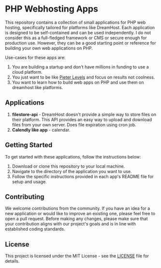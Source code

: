 # PHP Webhosting Apps

This repository contains a collection of small applications for PHP web hosting, specifically tailored for platforms like DreamHost. Each application is designed to be self-contained and can be used independently. I do not consider this as a full-fledged framework or CMS or secure enough for production use. However, they can be a good starting point or reference for building your own web applications on PHP.

Use-cases for these apps are:
1. You are building a startup and don't have millions in funding to use a cloud platform.
2. You just want to be like [Pieter Levels](https://www.youtube.com/watch?v=oFtjKbXKqbg&t) and focus on results not coolness.
3. You want to learn how to build web apps on PHP and use them on dreamhost like platforms.

## Applications

1. **filestore-api** - DreamHost doesn't provide a simple way to store files on their platform. This API provides an easy way to upload and download files from your own server. Does file expiration using cron job.
2. **Calendly like app** - calendar.

## Getting Started

To get started with these applications, follow the instructions below:

1. Download or clone this repository to your local machine.
2. Navigate to the directory of the application you want to use.
3. Follow the specific instructions provided in each app's README file for setup and usage.

## Contributing

We welcome contributions from the community. If you have an idea for a new application or would like to improve an existing one, please feel free to open a pull request. Before making any changes, please make sure that your contribution aligns with our project's goals and is in line with established coding standards.

## License

This project is licensed under the MIT License - see the [LICENSE](LICENSE) file for details.
